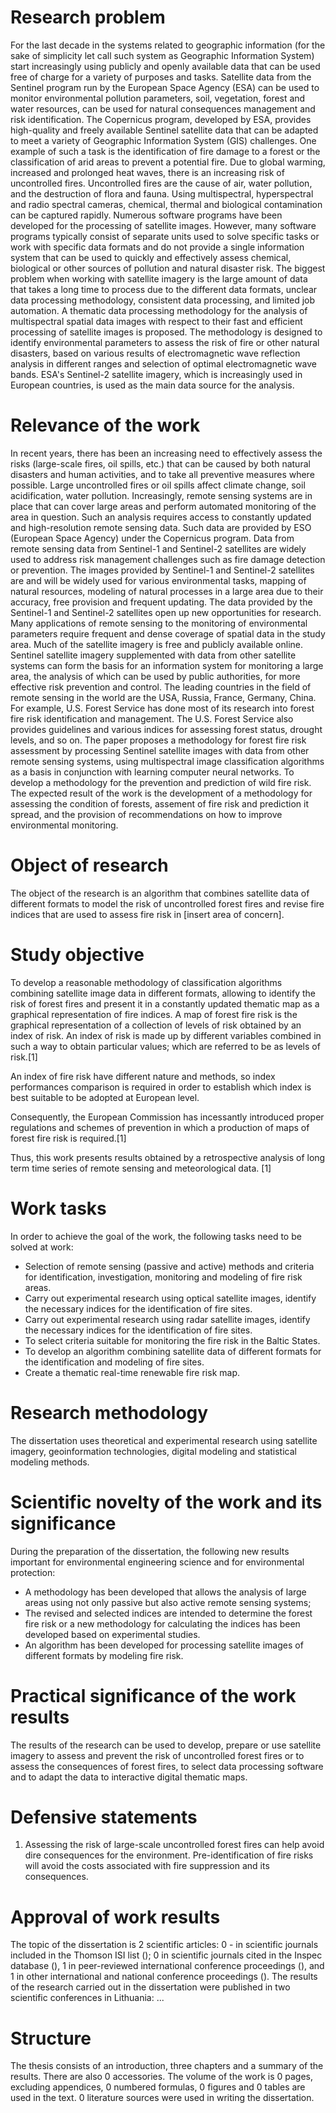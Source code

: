 # Research problem

For the last decade in the systems related to geographic information (for the sake of simplicity let call such system as Geographic Information System) start increasingly using publicly and openly available data that can be used free of charge for a variety of purposes and tasks. Satellite data from the Sentinel program run by the European Space Agency (ESA) can be used to monitor environmental pollution parameters, soil, vegetation, forest and water resources, can be used for natural consequences management and risk identification.
The Copernicus program, developed by ESA, provides high-quality and freely available Sentinel satellite data that can be adapted to meet a variety of Geographic Information System (GIS) challenges. One example of such a task is the identification of fire damage to a forest or the classification of arid areas to prevent a potential fire.
Due to global warming, increased and prolonged heat waves, there is an increasing risk of uncontrolled fires. Uncontrolled fires are the cause of air, water pollution, and the destruction of flora and fauna.
Using multispectral, hyperspectral and radio spectral cameras, chemical, thermal and biological contamination can be captured rapidly.
Numerous software programs have been developed for the processing of satellite images. However, many software programs typically consist of separate units used to solve specific tasks or work with specific data formats and do not provide a single information system that can be used to quickly and effectively assess chemical, biological or other sources of pollution and natural disaster risk. The biggest problem when working with satellite imagery is the large amount of data that takes a long time to process due to the different data formats, unclear data processing methodology, consistent data processing, and limited job automation.
A thematic data processing methodology for the analysis of multispectral spatial data images with respect to their fast and efficient processing of satellite images is proposed. The methodology is designed to identify environmental parameters to assess the risk of fire or other natural disasters, based on various results of electromagnetic wave reflection analysis in different ranges and selection of optimal electromagnetic wave bands. ESA's Sentinel-2 satellite imagery, which is increasingly used in European countries, is used as the main data source for the analysis.

# Relevance of the work

In recent years, there has been an increasing need to effectively assess the risks (large-scale fires, oil spills, etc.) that can be caused by both natural disasters and human activities, and to take all preventive measures where possible. Large uncontrolled fires or oil spills affect climate change, soil acidification, water pollution. Increasingly, remote sensing systems are in place that can cover large areas and perform automated monitoring of the area in question.
Such an analysis requires access to constantly updated and high-resolution remote sensing data. Such data are provided by ESO (European Space Agency) under the Copernicus program. Data from remote sensing data from Sentinel-1 and Sentinel-2 satellites are widely used to address risk management challenges such as fire damage detection or prevention. The images provided by Sentinel-1 and Sentinel-2 satellites are and will be widely used for various environmental tasks, mapping of natural resources, modeling of natural processes in a large area due to their accuracy, free provision and frequent updating. The data provided by the Sentinel-1 and Sentinel-2 satellites open up new opportunities for research.
Many applications of remote sensing to the monitoring of environmental parameters require frequent and dense coverage of spatial data in the study area. Much of the satellite imagery is free and publicly available online. Sentinel satellite imagery supplemented with data from other satellite systems can form the basis for an information system for monitoring a large area, the analysis of which can be used by public authorities, for more effective risk prevention and control.
The leading countries in the field of remote sensing in the world are the USA, Russia, France, Germany, China. For example, U.S. Forest Service has done most of its research into forest fire risk identification and management. The U.S. Forest Service also provides guidelines and various indices for assessing forest status, drought levels, and so on.
The paper proposes a methodology for forest fire risk assessment by processing Sentinel satellite images with data from other remote sensing systems, using multispectral image classification algorithms as a basis in conjunction with learning computer neural networks. To develop a methodology for the prevention and prediction of wild fire risk.
The expected result of the work is the development of a methodology for assessing the condition of forests, assement of fire risk and prediction it spread, and the provision of recommendations on how to improve environmental monitoring.

# Object of research

The object of the research is an algorithm that combines satellite data of different formats to model the risk of uncontrolled forest fires and revise fire indices that are used to assess fire risk in [insert area of concern].

# Study objective

To develop a reasonable methodology of classification algorithms combining satellite image data in different formats, allowing to identify the risk of forest fires and present it in a constantly updated thematic map as a graphical representation of fire indices. A map of forest fire risk is the graphical representation of a collection of levels of risk obtained by an
index of risk. An index of risk is made up by different variables combined in such a way to obtain particular values; which are referred to be as levels of risk.[1] 

An index of fire risk have different nature and methods, so index performances comparison is required in order to establish which index is best suitable to be adopted at European level.

Consequently, the European Commission has incessantly introduced proper regulations and schemes of prevention in which a production of maps of forest fire risk is required.[1]

Thus, this work presents results obtained by a
retrospective analysis of long term time series of remote sensing and meteorological data. [1]

# Work tasks

In order to achieve the goal of the work, the following tasks need to be solved at work:
- Selection of remote sensing (passive and active) methods and criteria for identification, investigation, monitoring and modeling of fire risk areas.
- Carry out experimental research using optical satellite images, identify the necessary indices for the identification of fire sites.
- Carry out experimental research using radar satellite images, identify the necessary indices for the identification of fire sites.
- To select criteria suitable for monitoring the fire risk in the Baltic States.
- To develop an algorithm combining satellite data of different formats for the identification and modeling of fire sites.
- Create a thematic real-time renewable fire risk map.

# Research methodology

The dissertation uses theoretical and experimental research using satellite imagery, geoinformation technologies, digital modeling and statistical modeling methods.

# Scientific novelty of the work and its significance

During the preparation of the dissertation, the following new results important for environmental engineering science and for environmental protection:
- A methodology has been developed that allows the analysis of large areas using not only passive but also active remote sensing systems;
- The revised and selected indices are intended to determine the forest fire risk or a new methodology for calculating the indices has been developed based on experimental studies.
- An algorithm has been developed for processing satellite images of different formats by modeling fire risk.

# Practical significance of the work results

The results of the research can be used to develop, prepare or use satellite imagery to assess and prevent the risk of uncontrolled forest fires or to assess the consequences of forest fires, to select data processing software and to adapt the data to interactive digital thematic maps.

# Defensive statements

1. Assessing the risk of large-scale uncontrolled forest fires can help avoid dire consequences for the environment. Pre-identification of fire risks will avoid the costs associated with fire suppression and its consequences.

# Approval of work results

The topic of the dissertation is 2 scientific articles: 0 - in scientific journals included in the Thomson ISI list (); 0 in scientific journals cited in the Inspec database (), 1 in peer-reviewed international conference proceedings (), and 1 in other international and national conference proceedings ().
The results of the research carried out in the dissertation were published in two scientific conferences in Lithuania: ...

# Structure

The thesis consists of an introduction, three chapters and a summary of the results. There are also 0 accessories.
The volume of the work is 0 pages, excluding appendices, 0 numbered formulas, 0 figures and 0 tables are used in the text. 0 literature sources were used in writing the dissertation.



